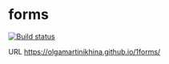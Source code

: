 # forms

[![Build status](https://ci.appveyor.com/api/projects/status/7ft305fna6ibdxef?svg=true)](https://ci.appveyor.com/project/OlgaMartinikhina/1forms)



URL https://olgamartinikhina.github.io/1forms/
